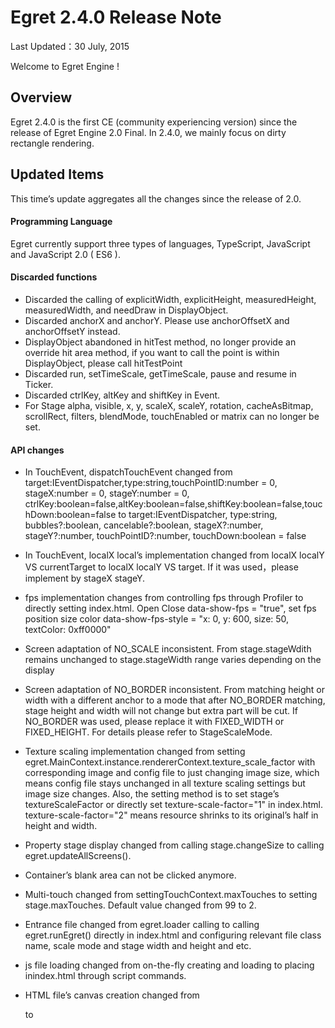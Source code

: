 Egret 2.4.0 Release Note
===============================


Last Updated：30 July, 2015


Welcome to Egret Engine !


## Overview

Egret 2.4.0 is the first CE (community experiencing version) since the release of Egret Engine 2.0 Final. In 2.4.0, we mainly focus on dirty rectangle rendering. 


## Updated Items

This time’s update aggregates all the changes since the release of 2.0.


#### Programming Language

Egret currently support three types of languages, TypeScript, JavaScript and JavaScript 2.0 ( ES6 ).



#### Discarded functions
* Discarded the calling of explicitWidth, explicitHeight, measuredHeight, measuredWidth, and needDraw in DisplayObject.
* Discarded anchorX and anchorY. Please use anchorOffsetX and anchorOffsetY instead. 
* DisplayObject abandoned in hitTest method, no longer provide an override hit area method, if you want to call the point is within DisplayObject, please call hitTestPoint
* Discarded run, setTimeScale, getTimeScale, pause and resume in Ticker.
* Discarded ctrlKey, altKey and shiftKey in Event. 
* For Stage alpha, visible, x, y, scaleX, scaleY, rotation, cacheAsBitmap, scrollRect, filters, blendMode, touchEnabled or matrix can no longer be set. 

#### API changes
* In TouchEvent, dispatchTouchEvent changed from 
  target:IEventDispatcher,type:string,touchPointID:number = 0, stageX:number = 0, stageY:number = 0, ctrlKey:boolean=false,altKey:boolean=false,shiftKey:boolean=false,touchDown:boolean=false  to 
  target:IEventDispatcher, type:string, bubbles?:boolean, cancelable?:boolean, stageX?:number, stageY?:number, touchPointID?:number, touchDown:boolean = false

* In TouchEvent, localX local’s implementation changed from
  localX localY VS currentTarget to
  localX localY VS target. If it was used，please implement by stageX stageY.

* fps implementation changes from
  controlling fps through Profiler to
  directly setting index.html. Open Close data-show-fps = "true", set fps position size color data-show-fps-style = "x: 0, y: 600, size: 50, textColor: 0xff0000"

* Screen adaptation of NO_SCALE inconsistent. From
  stage.stageWdith remains unchanged to
  stage.stageWidth range varies depending on the display


* Screen adaptation of NO_BORDER inconsistent. From
  matching height or width with a different anchor to
  a mode that after NO_BORDER matching, stage height and width will not change but extra part will be cut. If NO_BORDER was used, please replace it with FIXED_WIDTH or FIXED_HEIGHT. For details please refer to StageScaleMode.

* Texture scaling implementation changed from
  setting egret.MainContext.instance.rendererContext.texture_scale_factor with corresponding image and config file to
  just changing image size, which means config file stays unchanged in all texture scaling settings but image size changes.
  Also, the setting method is to set stage’s textureScaleFactor or directly set texture-scale-factor="1" in index.html. texture-scale-factor="2" means resource shrinks to its original’s half in height and width.

* Property stage display changed from
  calling stage.changeSize to
  calling egret.updateAllScreens().

* Container’s blank area can not be clicked anymore.

* Multi-touch changed from
  settingTouchContext.maxTouches to
  setting stage.maxTouches. Default value changed from 99 to 2.

* Entrance file changed from
  egret.loader calling to
  calling egret.runEgret() directly in index.html and configuring relevant file class name, scale mode and stage width and height and etc.

* js file loading changed from
  on-the-fly creating and loading to
  placing inindex.html through script commands.

* HTML file’s canvas creation changed from
  <div style="position:relative;" id="gameDiv"></div> to
  <div id="lark-sample" style="margin: auto;width: 100%;height: 100%;" class="egret-player"
       data-entry-class="Main"
       data-scale-mode="showAll"
       data-orientation="auto"
       texture-scale-factor="1"
       data-orientation="portrait"
       data-content-width="480"
       data-content-height="800"
       data-show-paint-rect="false"
       data-show-fps="true"
       data-show-fps-style="x:0,y:0,size:24,textColor:0xffffff"
       data-show-log="false" data-log-filter="">
  </div>
  which can set a few game parameters.

#### New functions
* In DisplayObject , mask can support Rectangle and DisplayObjec simultaneously. 

* Screen matching supports rotation and can assign landscape mode. 
  In index.html, 
     data-orientation="auto" sets portrait and landscape modes，for details please refer to    	OrientationMode;
     data-content-width="480" sets width     
 data-content-height="800" sets height

* Set dirty rectangle display area
  Set data-show-paint-rect="false" in index.html.
  
* Since parent class property calling is not supported, a new API is added. 
  egret.superSetter(this, "alpha", 1); replaces super.alpha = 1; in other languages.
  egret.superGetter(this, "alpha"); replaces super.alpha in other languages. 

#### Functions not added
* webGL, filter
* native

#### Notes
* If methods and properties in engine were called , please refer to latest corresponding methods and properties. 
